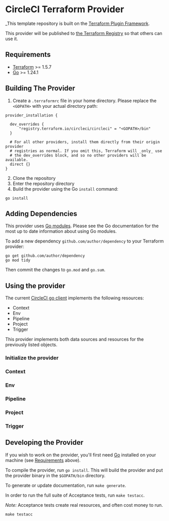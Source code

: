 # CircleCI Terraform Provider

_This template repository is built on the [Terraform Plugin Framework](https://github.com/hashicorp/terraform-plugin-framework). 

This provider will be published to [the Terraform Registry](https://developer.hashicorp.com/terraform/registry/providers/publishing) so that others can use it.

## Requirements

- [Terraform](https://developer.hashicorp.com/terraform/downloads) >= 1.5.7
- [Go](https://golang.org/doc/install) >= 1.24.1

## Building The Provider

1. Create a `.terraformrc` file in your home directory. Please replace the `<GOPATH>` with your actual directory path:
```hcl
provider_installation {

  dev_overrides {
      "registry.terraform.io/circleci/circleci" = "<GOPATH>/bin"
  }

  # For all other providers, install them directly from their origin provider
  # registries as normal. If you omit this, Terraform will _only_ use
  # the dev_overrides block, and so no other providers will be available.
  direct {}
}
```
2. Clone the repository
3. Enter the repository directory
4. Build the provider using the Go `install` command:

```shell
go install
```

## Adding Dependencies

This provider uses [Go modules](https://github.com/golang/go/wiki/Modules).
Please see the Go documentation for the most up to date information about using Go modules.

To add a new dependency `github.com/author/dependency` to your Terraform provider:

```shell
go get github.com/author/dependency
go mod tidy
```

Then commit the changes to `go.mod` and `go.sum`.

## Using the provider

The current [CircleCI go client](https://github.com/CircleCI-Public/circleci-sdk-go) implements the following resources:
- Context
- Env
- Pipeline
- Project
- Trigger

This provider implements both data sources and resources for the previously listed objects.

### Initialize the provider

### Context

### Env

### Pipeline

### Project

### Trigger

## Developing the Provider

If you wish to work on the provider, you'll first need [Go](http://www.golang.org) installed on your machine (see [Requirements](#requirements) above).

To compile the provider, run `go install`. This will build the provider and put the provider binary in the `$GOPATH/bin` directory.

To generate or update documentation, run `make generate`.

In order to run the full suite of Acceptance tests, run `make testacc`.

*Note:* Acceptance tests create real resources, and often cost money to run.

```shell
make testacc
```
